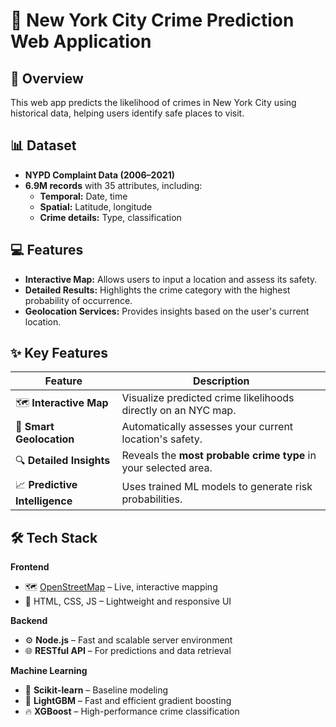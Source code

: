 # 🚨 New York City Crime Prediction Web Application 

## 🌆 Overview  
This web app predicts the likelihood of crimes in New York City using historical data, helping users identify safe places to visit.  

## 📊 Dataset  
- **NYPD Complaint Data (2006–2021)**  
- **6.9M records** with 35 attributes, including:  
  - **Temporal:** Date, time  
  - **Spatial:** Latitude, longitude  
  - **Crime details:** Type, classification  

## 💻 Features  
- **Interactive Map:** Allows users to input a location and assess its safety.  
- **Detailed Results:** Highlights the crime category with the highest probability of occurrence.  
- **Geolocation Services:** Provides insights based on the user's current location.  
## ✨ Key Features

| Feature                | Description |
|------------------------|-------------|
| 🗺️ **Interactive Map** | Visualize predicted crime likelihoods directly on an NYC map. |
| 📍 **Smart Geolocation** | Automatically assesses your current location's safety. |
| 🔍 **Detailed Insights** | Reveals the **most probable crime type** in your selected area. |
| 📈 **Predictive Intelligence** | Uses trained ML models to generate risk probabilities. |

## 🛠️ Tech Stack

**Frontend**  
- 🗺️ [OpenStreetMap](https://www.openstreetmap.org/) – Live, interactive mapping  
- 🧪 HTML, CSS, JS – Lightweight and responsive UI

**Backend**  
- ⚙️ **Node.js** – Fast and scalable server environment  
- 🌐 **RESTful API** – For predictions and data retrieval

**Machine Learning**  
- 🧠 **Scikit-learn** – Baseline modeling  
- 🌲 **LightGBM** – Fast and efficient gradient boosting  
- 🔥 **XGBoost** – High-performance crime classification
